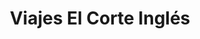 ---
title: "Viajes El Corte Inglés"
url: /madrid/viajes-el-corte-ingles-avenida-de-monforte-de-lemos/
shop: agencia de viajes
---
